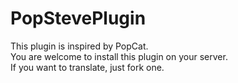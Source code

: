 # PopStevePlugin

This plugin is inspired by PopCat.<br>
You are welcome to install this plugin on your server.<br>
If you want to translate, just fork one.
